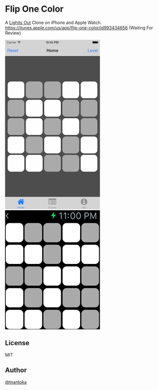 # Flip One Color 

A [Lighits Out](http://en.wikipedia.org/wiki/Lights_Out_%28game%29) Clone on iPhone and Apple Watch.  
https://itunes.apple.com/us/app/flip-one-color/id993434656 (Waiting For Review)

![](screenshot1.png)
![](screenshot2.png)

## License

MIT

## Author

[@tnantoka](https://twitter.com/tnantoka)

